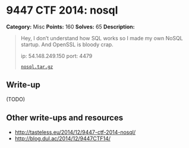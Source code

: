 # 9447 CTF 2014: nosql

**Category:** Misc
**Points:** 160
**Solves:** 65
**Description:**

> Hey, I don’t understand how SQL works so I made my own NoSQL startup. And OpenSSL is bloody crap.
>
> ip: 54.148.249.150
> port: 4479
>
> [`nosql.tar.gz`](nosql.tar.gz)

## Write-up

(TODO)

## Other write-ups and resources

* <http://tasteless.eu/2014/12/9447-ctf-2014-nosql/>
* <http://blog.dul.ac/2014/12/9447CTF14/>
